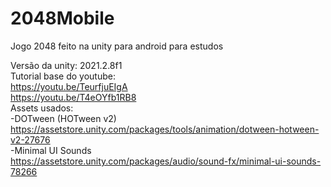 # 2048Mobile
Jogo 2048 feito na unity para android para estudos

Versão da unity: 2021.2.8f1
<br>
Tutorial base do youtube:
	<br>https://youtu.be/TeurfjuEIgA
	<br>https://youtu.be/T4eOYfb1RB8
<br>
Assets usados:
	<br>-DOTween (HOTween v2)
	<br>https://assetstore.unity.com/packages/tools/animation/dotween-hotween-v2-27676
	<br>-Minimal UI Sounds
	<br>https://assetstore.unity.com/packages/audio/sound-fx/minimal-ui-sounds-78266